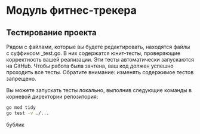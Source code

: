 # Модуль фитнес-трекера

## Тестирование проекта

Рядом с файлами, которые вы будете редактировать, находятся файлы с суффиксом _test.go. В них содержатся юнит-тесты, проверяющие корректность вашей реализации. Эти тесты автоматически запускаются на GitHub. Чтобы работа была зачтена, ваш код должен успешно проходить все тесты. Обратите внимание: изменять содержимое тестов запрещено.

Вы можете запускать тесты локально, выполнив следующие команды в корневой директории репозитория:

```bash
go mod tidy
go test -v ./...
```
бублик 
